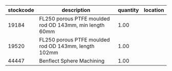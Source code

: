 |stockcode|description|quantity|location|
|---------|-----------|--------|--------|
|19184|FL250 porous PTFE moulded rod OD 143mm, min length 60mm|1.00||
|19520|FL250 porous PTFE moulded rod OD 143mm, length 102mm|1.00||
|44447|Benflect Sphere Machining|1.00||
